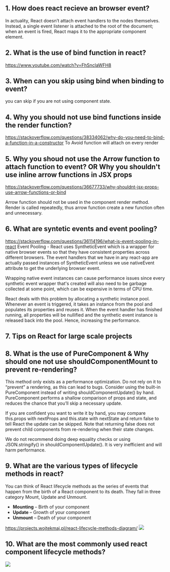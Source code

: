 ## 1. How does react recieve an browser event?
In actuality, React doesn’t attach event handlers to the nodes themselves.
Instead, a single event listener is attached to the root of the document; 
when an event is fired, React maps it to the appropriate component element.
      
## 2. What is the use of bind function in react?
https://www.youtube.com/watch?v=FhSnclaWFH8
      
## 3. When can you skip using bind when binding to event?
you can skip if you are not using component state.
      
## 4. Why you should not use bind functions inside the render function?
https://stackoverflow.com/questions/38334062/why-do-you-need-to-bind-a-function-in-a-constructor
To Avoid function will attach on every render
      
## 5. Why you shoud not use the Arrow function to attach function to event? OR Why you shouldn't use inline arrow functions in JSX props
https://stackoverflow.com/questions/36677733/why-shouldnt-jsx-props-use-arrow-functions-or-bind

Arrow function should not be used in the component render method. Render is called repeatedly, thus arrow function create a new function often and unnecessary. 

## 6. What are syntetic events and event pooling?
https://stackoverflow.com/questions/36114196/what-is-event-pooling-in-react
Event Pooling - React uses SyntheticEvent which is a wrapper for native browser events so that they have consistent properties across different browsers. 
The event handlers that we have in any react-app are actually passed instances of SyntheticEvent unless 
we use nativeEvent attribute to get the underlying browser event.

Wrapping native event instances can cause performance issues since every synthetic event wrapper
that's created will also need to be garbage collected at some point, which can be expensive in terms of CPU time.

React deals with this problem by allocating a synthetic instance pool. 
Whenever an event is triggered, it takes an instance from the pool and populates its properties and reuses it. 
When the event handler has finished running, all properties will be nullified and the synthetic event instance is released back into the pool. 
Hence, increasing the performance.
      
## 7. Tips on React for large scale projects

## 8. What is the use of PureComponent & Why should one not use shouldComponentMount to prevent re-rendering?
This method only exists as a performance optimization. Do not rely on it to “prevent” a rendering, as this can lead to bugs. 
Consider using the built-in PureComponent instead of writing shouldComponentUpdate() by hand. 
PureComponent performs a shallow comparison of props and state, and reduces the chance that you’ll skip a necessary update.

If you are confident you want to write it by hand, you may compare this.props with nextProps and this.state with nextState and 
return false to tell React the update can be skipped. Note that returning false does not prevent child components from re-rendering when their state changes.

We do not recommend doing deep equality checks or using JSON.stringify() in shouldComponentUpdate(). It is very inefficient and will harm performance.

## 9. What are the various types of lifecycle methods in react?
You can think of React lifecycle methods as the series of events that happen from the birth of a React component to its death.
They fall in three category Mount, Update and Unmount.

   + **Mounting** – Birth of your component
   + **Update** – Growth of your component
   + **Unmount** – Death of your component
      
   https://projects.wojtekmaj.pl/react-lifecycle-methods-diagram/
   ![](https://i2.wp.com/programmingwithmosh.com/wp-content/uploads/2018/10/Screen-Shot-2018-10-31-at-1.44.28-PM.png?ssl=1)
   
## 10. What are the most commonly used react component lifecycle methods?
![](https://projects.wojtekmaj.pl/react-lifecycle-methods-diagram/)

      
